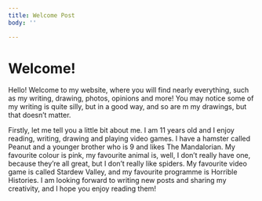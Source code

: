 ```yaml
---
title: Welcome Post
body: ''

---
```

# Welcome!

Hello! Welcome to my website, where you will find nearly everything, such as my writing, drawing, photos, opinions and more! You may notice some of my writing is quite silly, but in a good way, and so are m my drawings, but that doesn’t matter.

Firstly, let me tell you a little bit about me. I am 11 years old and I enjoy reading, writing, drawing and playing video games. I have a hamster called Peanut and a younger brother who is 9 and likes The Mandalorian. My favourite colour is pink, my favourite animal is, well, I don’t really have one, because they’re all great, but I don’t really like spiders. My favourite video game is called Stardew Valley, and my favourite programme is Horrible Histories. I am looking forward to writing new posts and sharing my creativity, and I hope you enjoy reading them!